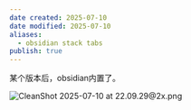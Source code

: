 ```yaml
---
date created: 2025-07-10
date modified: 2025-07-10
aliases:
  - obsidian stack tabs
publish: true
---
```


某个版本后，obsidian内置了。

![CleanShot 2025-07-10 at 22.09.29@2x.png](https://pub-pic.oldwinter.top/2025/07/b34c33ee3dc070b23fadb912883ec86f.png)
